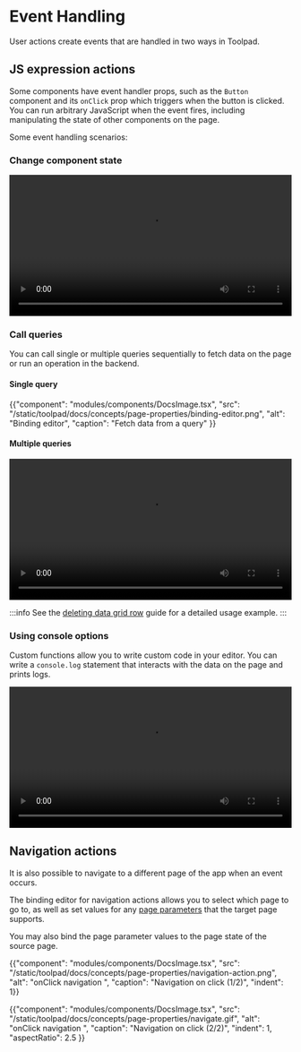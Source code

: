 # Event Handling

<p class="description">User actions create events that are handled in two ways in Toolpad.</p>

## JS expression actions

Some components have event handler props, such as the `Button` component and its `onClick` prop which triggers when the button is clicked. You can run arbitrary JavaScript when the event fires, including manipulating the state of other components on the page.

Some event handling scenarios:

### Change component state

<video controls width="100%" height="auto" style="contain" alt="change-component-state">
  <source src="/static/toolpad/docs/concepts/event-handling/change-component-state.mp4" type="video/mp4">
  Your browser does not support the video tag.
</video>

### Call queries

You can call single or multiple queries sequentially to fetch data on the page or run an operation in the backend.

#### Single query

{{"component": "modules/components/DocsImage.tsx", "src": "/static/toolpad/docs/concepts/page-properties/binding-editor.png", "alt": "Binding editor", "caption": "Fetch data from a query" }}

#### Multiple queries

<video controls width="100%" height="auto" style="contain" alt="call-multiple-queries">
  <source src="/static/toolpad/docs/concepts/event-handling/multiple-queries.mp4" type="video/mp4">
  Your browser does not support the video tag.
</video>

:::info
See the [deleting data grid row](/toolpad/how-to-guides/delete-datagrid-row/) guide for a detailed usage example.
:::

### Using console options

Custom functions allow you to write custom code in your editor. You can write a `console.log` statement that interacts with the data on the page and prints logs.

<video controls width="100%" height="auto" style="contain" alt="console-log">
  <source src="/static/toolpad/docs/concepts/event-handling/console-log.mp4" type="video/mp4">
  Your browser does not support the video tag.
</video>

## Navigation actions

It is also possible to navigate to a different page of the app when an event occurs.

The binding editor for navigation actions allows you to select which page to go to, as well as set values for any [page parameters](/toolpad/concepts/page-properties/#page-parameters) that the target page supports.

You may also bind the page parameter values to the page state of the source page.

{{"component": "modules/components/DocsImage.tsx", "src": "/static/toolpad/docs/concepts/page-properties/navigation-action.png", "alt": "onClick navigation ", "caption": "Navigation on click (1/2)", "indent": 1}}

{{"component": "modules/components/DocsImage.tsx", "src": "/static/toolpad/docs/concepts/page-properties/navigate.gif", "alt": "onClick navigation ", "caption": "Navigation on click (2/2)", "indent": 1, "aspectRatio": 2.5 }}

